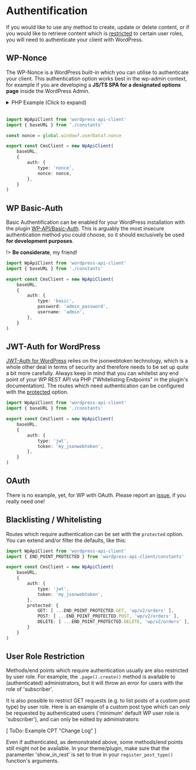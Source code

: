 # Authentification

If you would like to use any method to create, update or delete content, or if
you would like to retrieve content which is [restricted](#user-role-restriction)
to certain user roles, you will need to authenticate your client with WordPress.

## WP-Nonce

The WP-Nonce is a WordPress built-in which you can utilise to authenticate your
client. This authentication option works best in the wp-admin context, for example
if you are developing a __JS/TS SPA for a designated options page__ inside the
WordPress Admin.

<details>
<summary>PHP Example (Click to expand)</summary>
<br />

```php
<?php

namespace DemoPlugin;

class OrdersDashboard {
	public function __construct() {
		add_action('acf/init', [$this, 'register_orders_dashboard']);
		add_action('admin_enqueue_scripts', [$this, 'load_react_scripts']);
	}

	public function register_orders_dashboard() {
		if (function_exists('acf_add_options_page')) {
			// https://www.advancedcustomfields.com/resources/options-page/
			acf_add_options_page([
				'capability' => 'promote_users',
				'icon_url'   => 'dashicons-cart',
				'menu_slug'  => 'orders-dashboard',
				'menu_title' => __('Orders'),
				'page_title' => __('Orders Dashboard'),
				'position'   => '12.2',
				'post_id'    => 'orders',
			]);
		}
	}

	public function load_react_scripts() {
		$screen = get_current_screen();
		if (!$screen || $screen->id !== 'toplevel_page_orders-dashboard') return;

		// enqueue your compiled JS/TS SPA
		wp_enqueue_script(
			'orders-dashboard-vendors',
			plugin_dir_url(__DIR__) . 'assets/dashboard/vendors.js'
		);
		wp_enqueue_script(
			'orders-dashboard-react',
			plugin_dir_url(__DIR__) . 'assets/dashboard/dashboard.js',
            ['orders-dashboard-vendors'],
            uniqid(),
			true
		);

		// localize the id and a nonce for the current user
		wp_localize_script(
			'orders-dashboard-react', // the script which requires this data
			'userData', [ // will be available as window.userData 
				'id'    => get_current_user_id(),
				'nonce' => wp_create_nonce('wp_rest'),
			]
		);
	}
}

new OrdersDashboard();
```

</details>
<br />

```typescript
import WpApiClient from 'wordpress-api-client'
import { baseURL } from './constants'

const nonce = global.window?.userData?.nonce

export const CmsClient = new WpApiClient(
    baseURL,
	{
		auth: {
			type: 'nonce',
			nonce: nonce,
		},
	}
)
```

## WP Basic-Auth

Basic Authentification can be enabled for your WordPress installation with the plugin
[WP-API/Basic-Auth](https://github.com/WP-API/Basic-Auth ':crossorgin'). This is
arguably the most insecure authentication method you could choose, so it should
exclusively be used **for development purposes**.

!> **Be considerate**, my friend!

```typescript
import WpApiClient from 'wordpress-api-client'
import { baseURL } from './constants'

export const CmsClient = new WpApiClient(
    baseURL,
	{
		auth: {
			type: 'basic',
			password: 'admin_password',
			username: 'admin',
		},
	}
)
```

## JWT-Auth for WordPress

[JWT-Auth for WordPress](https://wordpress.org/plugins/jwt-auth/ ':crossorgin')
relies on the jsonwebtoken technology, which is a whole other deal in terms of
security and therefore needs to be set up quite a bit more carefully. Always keep
in mind that you can whitelist any end point of your WP REST API via PHP
("Whitelisting Endpoints" in the plugin's documentation). The routes which need
authentication can be configured with the [protected](#blacklisting-whitelisting)
option.

```typescript
import WpApiClient from 'wordpress-api-client'
import { baseURL } from './constants'

export const CmsClient = new WpApiClient(
    baseURL,
	{
		auth: {
			type: 'jwt',
			token: 'my_jsonwebtoken',
		},
	}
)
```

## OAuth

There is no example, yet, for WP with OAuth. Please report an [issue](https://github.com/dkress59/wordpress-api-client/issues),
if you really need one!

## Blacklisting / Whitelisting

Routes which require authentication can be set with the `protected` option.
You can extend and/or filter the defaults, like this:

```typescript
import WpApiClient from 'wordpress-api-client'
import { END_POINT_PROTECTED } from 'wordpress-api-client/constants'

export const CmsClient = new WpApiClient(
    baseURL,
	{
		auth: {
			type: 'jwt',
			token: 'my_jsonwebtoken',
		},
		protected: {
			GET: [ ...END_POINT_PROTECTED.GET, 'wp/v2/orders' ],
			POST: [ ...END_POINT_PROTECTED.POST, 'wp/v2/orders' ],
			DELETE: [ ...END_POINT_PROTECTED.DELETE, 'wp/v2/orders' ],
		}
	}
)
```

## User Role Restriction

Methods/end points which require authentication usually are also restricted by
user role. For example, the `.page().create()` method is available to (authenticated)
administrators, but it will throw an error for users with the role of 'subscriber'.

It is also possible to restrict GET requests (e.g. to list posts of a custom
post type) by user role. Here is an example of a custom post type which can only
be requested by authenticated users ('minimum' default WP user role is 'subscriber'),
and can only be edited by administrators:

[ ToDo: Example CPT "Change Log" ]

Even if authenticated, as demonstrated above, some methods/end points still might
not be available. In your theme/plugin, make sure that the paramenter 'show_in_rest'
is set to true in your `register_post_type()` function's arguments.
